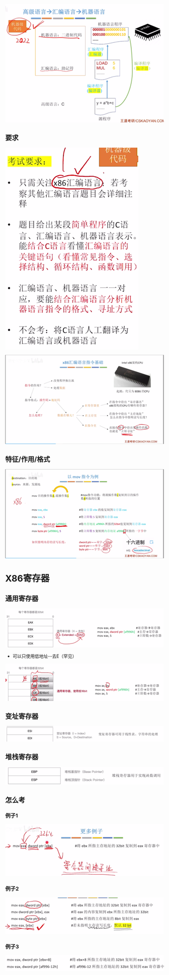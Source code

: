 


![输入图片说明](/imgs/2025-08-12/AdO5yMNp1hYAPv6I.png)

## 要求
![输入图片说明](/imgs/2025-08-12/7JhhIOz8Hxihj5fM.png)

![输入图片说明](/imgs/2025-08-12/SJdrs4i09mVK0AGc.png)

## 特征/作用/格式
![输入图片说明](/imgs/2025-08-12/SkAyQGz8o7jpG5nz.png)

# X86寄存器
## 通用寄存器
![输入图片说明](/imgs/2025-08-12/rUMOFMxIWuIkiaZ8.png)
- 可以只使用低地址--去E（罕见）

![输入图片说明](/imgs/2025-08-12/cw6XFVixsyaMSjn8.png)
## 变址寄存器
![输入图片说明](/imgs/2025-08-12/jYShLCDUxejvC77W.png)
## 堆栈寄存器
![输入图片说明](/imgs/2025-08-12/WJVEaG77yjPeN0PQ.png)



## 怎么考
### 例子1
![输入图片说明](/imgs/2025-08-12/Lisnts8DNsCMAYZu.png)

### 例子2
![输入图片说明](/imgs/2025-08-12/gKec7Wjv8sfIQdLK.png)

### 例子3
![输入图片说明](/imgs/2025-08-12/5bKR52etPigbc29x.png)
<!--stackedit_data:
eyJoaXN0b3J5IjpbLTk4MjQzNzQ5OF19
-->
